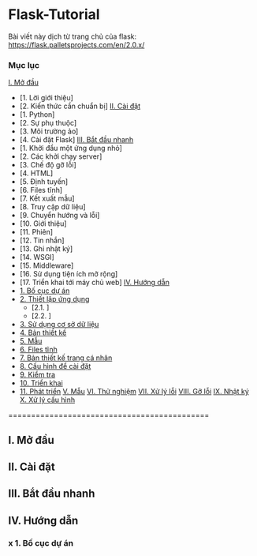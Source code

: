 # Flask-Tutorial
Bài viết này dịch từ trang chủ của flask: https://flask.palletsprojects.com/en/2.0.x/
### Mục lục

[I. Mở đầu](#Modau)
- [1. Lời giới thiệu]
- [2. Kiến thức cần chuẩn bị]
[II. Cài đặt](#Caidat)
- [1. Python]
- [2. Sự phụ thuộc]
- [3. Môi trường ảo]
- [4. Cài đặt Flask]
[III. Bắt đầu nhanh](#Batdaunhanh)
- [1. Khởi đầu một ứng dụng nhỏ]
- [2. Các khởi chạy server]
- [3. Chế độ gỡ lỗi]
- [4. HTML]
- [5. Định tuyến]
- [6. Files tĩnh]
- [7. Kết xuất mẫu]
- [8. Truy cập dữ liệu]
- [9. Chuyển hướng và lỗi]
- [10. Giới thiệu]
- [11. Phiên]
- [12. Tin nhắn]
- [13. Ghi nhật ký]
- [14. WSGI]
- [15. Middleware]
- [16. Sử dụng tiện ích mở rộng]
- [17. Triển khai tới máy chủ web]
[IV. Hướng dẫn](#Huongdan)
- [1. Bố cục dự án](#Bocucduan)
- [2. Thiết lập ứng dụng](#Thietlapungdung)
    - [2.1. ]
    - [2.2. ]
- [3. Sử dụng cơ sở dữ liệu](#Sudungcosodulieu)
- [4. Bản thiết kế](#Banthietke)
- [5. Mẫu](#Mau)
- [6. Files tĩnh](#Filestinh)
- [7. Bản thiết kế trang cá nhân](#Banthietketrangcanhan)
- [8. Cấu hình để cài đặt](#Cauhinhdecaidat)
- [9. Kiểm tra](#Kiemtra)
- [10. Triển khai](#Trienkhai)
- [11. Phát triển](#Phatrien)
[V. Mẫu](#Mau)
[VI. Thử nghiệm](#Thunghiem)
[VII. Xử lý lỗi](#Xulyloi)
[VIII. Gỡ lỗi](#Goloi)
[IX. Nhật ký](#Nhatky)
[X. Xử lý cấu hình](#Xulycauhinh)


============================================
<a name="Modau"></a>
## I. Mở đầu
<a name="Caidat"></a>
## II. Cài đặt
<a name="Batdaunhanh"></a>
## III. Bắt đầu nhanh
<a name="Huongdan"></a>
## IV. Hướng dẫn
<a name="Bocucduan"></a>
### x 1. Bố cục dự án
<a name="Thietlapungdung"></a>
<a name="Sudungcosodulieu"></a>
<a name="Banthietke"></a>
<a name="Mau"></a>
<a name="Filestinh"></a>
